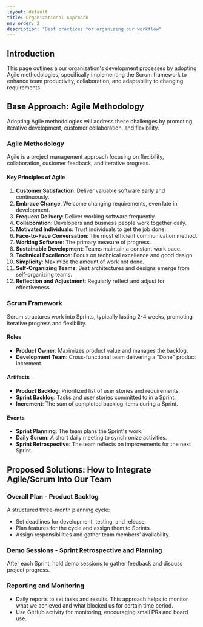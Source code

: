 ```yaml
---
layout: default
title: Organizational Approach
nav_order: 2
description: "Best practices for organizing our workflow"
---
```


## Introduction
This page outlines a our organization's development processes by adopting Agile methodologies, specifically implementing the Scrum framework to enhance team productivity, collaboration, and adaptability to changing requirements.

## Base Approach: Agile Methodology
Adopting Agile methodologies will address these challenges by promoting iterative development, customer collaboration, and flexibility.

### Agile Methodology
Agile is a project management approach focusing on flexibility, collaboration, customer feedback, and iterative progress.

#### Key Principles of Agile
1. **Customer Satisfaction**: Deliver valuable software early and continuously.
2. **Embrace Change**: Welcome changing requirements, even late in development.
3. **Frequent Delivery**: Deliver working software frequently.
4. **Collaboration**: Developers and business people work together daily.
5. **Motivated Individuals**: Trust individuals to get the job done.
6. **Face-to-Face Conversation**: The most efficient communication method.
7. **Working Software**: The primary measure of progress.
8. **Sustainable Development**: Teams maintain a constant work pace.
9. **Technical Excellence**: Focus on technical excellence and good design.
10. **Simplicity**: Maximize the amount of work not done.
11. **Self-Organizing Teams**: Best architectures and designs emerge from self-organizing teams.
12. **Reflection and Adjustment**: Regularly reflect and adjust for effectiveness.

### Scrum Framework
Scrum structures work into Sprints, typically lasting 2-4 weeks, promoting iterative progress and flexibility.

#### Roles
- **Product Owner**: Maximizes product value and manages the backlog.
- **Development Team**: Cross-functional team delivering a "Done" product increment.

#### Artifacts
- **Product Backlog**: Prioritized list of user stories and requirements.
- **Sprint Backlog**: Tasks and user stories committed to in a Sprint.
- **Increment**: The sum of completed backlog items during a Sprint.

#### Events
- **Sprint Planning**: The team plans the Sprint's work.
- **Daily Scrum**: A short daily meeting to synchronize activities.
- **Sprint Retrospective**: The team reflects on improvements for the next Sprint.

## Proposed Solutions: How to Integrate Agile/Scrum Into Our Team

### Overall Plan - Product Backlog
A structured three-month planning cycle:
- Set deadlines for development, testing, and release.
- Plan features for the cycle and assign them to Sprints.
- Assign responsibilities and gather team members' availability.

### Demo Sessions - Sprint Retrospective and Planning
After each Sprint, hold demo sessions to gather feedback and discuss project progress.

### Reporting and Monitoring
- Daily reports to set tasks and results. This approach helps to monitor what we achieved and what blocked us for certain time period.
- Use GitHub activity for monitoring, encouraging small PRs and board use.
